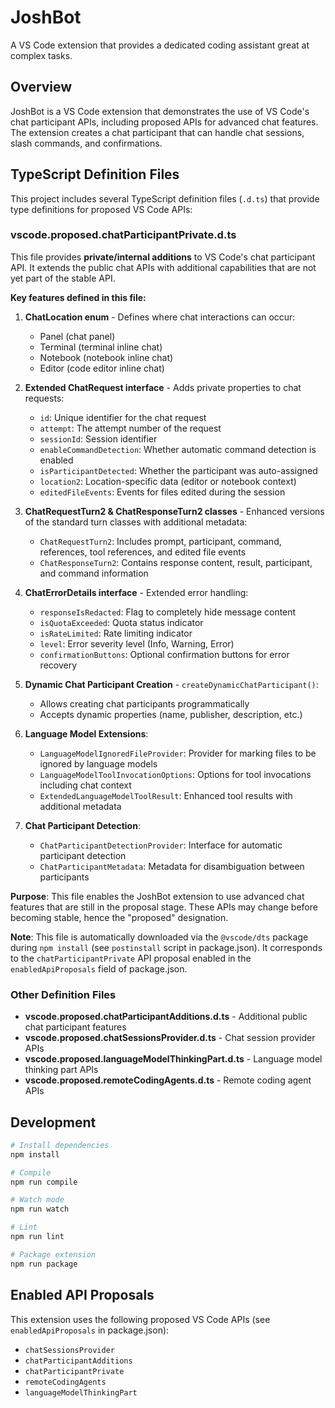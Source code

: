 # JoshBot

A VS Code extension that provides a dedicated coding assistant great at complex tasks.

## Overview

JoshBot is a VS Code extension that demonstrates the use of VS Code's chat participant APIs, including proposed APIs for advanced chat features. The extension creates a chat participant that can handle chat sessions, slash commands, and confirmations.

## TypeScript Definition Files

This project includes several TypeScript definition files (`.d.ts`) that provide type definitions for proposed VS Code APIs:

### vscode.proposed.chatParticipantPrivate.d.ts

This file provides **private/internal additions** to VS Code's chat participant API. It extends the public chat APIs with additional capabilities that are not yet part of the stable API.

**Key features defined in this file:**

1. **ChatLocation enum** - Defines where chat interactions can occur:
   - Panel (chat panel)
   - Terminal (terminal inline chat)
   - Notebook (notebook inline chat)
   - Editor (code editor inline chat)

2. **Extended ChatRequest interface** - Adds private properties to chat requests:
   - `id`: Unique identifier for the chat request
   - `attempt`: The attempt number of the request
   - `sessionId`: Session identifier
   - `enableCommandDetection`: Whether automatic command detection is enabled
   - `isParticipantDetected`: Whether the participant was auto-assigned
   - `location2`: Location-specific data (editor or notebook context)
   - `editedFileEvents`: Events for files edited during the session

3. **ChatRequestTurn2 & ChatResponseTurn2 classes** - Enhanced versions of the standard turn classes with additional metadata:
   - `ChatRequestTurn2`: Includes prompt, participant, command, references, tool references, and edited file events
   - `ChatResponseTurn2`: Contains response content, result, participant, and command information

4. **ChatErrorDetails interface** - Extended error handling:
   - `responseIsRedacted`: Flag to completely hide message content
   - `isQuotaExceeded`: Quota status indicator
   - `isRateLimited`: Rate limiting indicator
   - `level`: Error severity level (Info, Warning, Error)
   - `confirmationButtons`: Optional confirmation buttons for error recovery

5. **Dynamic Chat Participant Creation** - `createDynamicChatParticipant()`:
   - Allows creating chat participants programmatically
   - Accepts dynamic properties (name, publisher, description, etc.)

6. **Language Model Extensions**:
   - `LanguageModelIgnoredFileProvider`: Provider for marking files to be ignored by language models
   - `LanguageModelToolInvocationOptions`: Options for tool invocations including chat context
   - `ExtendedLanguageModelToolResult`: Enhanced tool results with additional metadata

7. **Chat Participant Detection**:
   - `ChatParticipantDetectionProvider`: Interface for automatic participant detection
   - `ChatParticipantMetadata`: Metadata for disambiguation between participants

**Purpose**: This file enables the JoshBot extension to use advanced chat features that are still in the proposal stage. These APIs may change before becoming stable, hence the "proposed" designation.

**Note**: This file is automatically downloaded via the `@vscode/dts` package during `npm install` (see `postinstall` script in package.json). It corresponds to the `chatParticipantPrivate` API proposal enabled in the `enabledApiProposals` field of package.json.

### Other Definition Files

- **vscode.proposed.chatParticipantAdditions.d.ts** - Additional public chat participant features
- **vscode.proposed.chatSessionsProvider.d.ts** - Chat session provider APIs
- **vscode.proposed.languageModelThinkingPart.d.ts** - Language model thinking part APIs
- **vscode.proposed.remoteCodingAgents.d.ts** - Remote coding agent APIs

## Development

```bash
# Install dependencies
npm install

# Compile
npm run compile

# Watch mode
npm run watch

# Lint
npm run lint

# Package extension
npm run package
```

## Enabled API Proposals

This extension uses the following proposed VS Code APIs (see `enabledApiProposals` in package.json):
- `chatSessionsProvider`
- `chatParticipantAdditions`
- `chatParticipantPrivate`
- `remoteCodingAgents`
- `languageModelThinkingPart`

